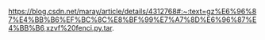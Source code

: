 https://blog.csdn.net/maray/article/details/4312768#:~:text=gz%E6%96%87%E4%BB%B6%EF%BC%8C%E8%BF%99%E7%A7%8D%E6%96%87%E4%BB%B6,xzvf%20fenci.py.tar.